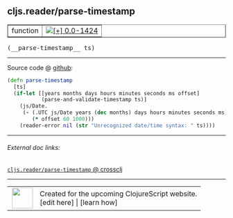 ## cljs.reader/parse-timestamp



 <table border="1">
<tr>
<td>function</td>
<td><a href="https://github.com/cljsinfo/cljs-api-docs/tree/0.0-1424"><img valign="middle" alt="[+] 0.0-1424" title="Added in 0.0-1424" src="https://img.shields.io/badge/+-0.0--1424-lightgrey.svg"></a> </td>
</tr>
</table>


 <samp>
(__parse-timestamp__ ts)<br>
</samp>

---







Source code @ [github](https://github.com/clojure/clojurescript/blob/r1806/src/cljs/cljs/reader.cljs#L497-L504):

```clj
(defn parse-timestamp
  [ts]
  (if-let [[years months days hours minutes seconds ms offset]
           (parse-and-validate-timestamp ts)]
    (js/Date.
     (- (.UTC js/Date years (dec months) days hours minutes seconds ms)
        (* offset 60 1000)))
    (reader-error nil (str "Unrecognized date/time syntax: " ts))))
```

<!--
Repo - tag - source tree - lines:

 <pre>
clojurescript @ r1806
└── src
    └── cljs
        └── cljs
            └── <ins>[reader.cljs:497-504](https://github.com/clojure/clojurescript/blob/r1806/src/cljs/cljs/reader.cljs#L497-L504)</ins>
</pre>

-->

---



###### External doc links:

[`cljs.reader/parse-timestamp` @ crossclj](http://crossclj.info/fun/cljs.reader.cljs/parse-timestamp.html)<br>

---

 <table>
<tr><td>
<img valign="middle" align="right" width="48px" src="http://i.imgur.com/Hi20huC.png">
</td><td>
Created for the upcoming ClojureScript website.<br>
[edit here] | [learn how]
</td></tr></table>

[edit here]:https://github.com/cljsinfo/cljs-api-docs/blob/master/cljsdoc/cljs.reader_parse-timestamp.cljsdoc
[learn how]:https://github.com/cljsinfo/cljs-api-docs/wiki/cljsdoc-files

<!--

This information was too distracting to show to readers, but I'll leave it
commented here since it is helpful to:

- pretty-print the data used to generate this document
- and show how to retrieve that data



The API data for this symbol:

```clj
{:ns "cljs.reader",
 :name "parse-timestamp",
 :type "function",
 :signature ["[ts]"],
 :source {:code "(defn parse-timestamp\n  [ts]\n  (if-let [[years months days hours minutes seconds ms offset]\n           (parse-and-validate-timestamp ts)]\n    (js/Date.\n     (- (.UTC js/Date years (dec months) days hours minutes seconds ms)\n        (* offset 60 1000)))\n    (reader-error nil (str \"Unrecognized date/time syntax: \" ts))))",
          :title "Source code",
          :repo "clojurescript",
          :tag "r1806",
          :filename "src/cljs/cljs/reader.cljs",
          :lines [497 504]},
 :full-name "cljs.reader/parse-timestamp",
 :full-name-encode "cljs.reader_parse-timestamp",
 :history [["+" "0.0-1424"]]}

```

Retrieve the API data for this symbol:

```clj
;; from Clojure REPL
(require '[clojure.edn :as edn])
(-> (slurp "https://raw.githubusercontent.com/cljsinfo/cljs-api-docs/catalog/cljs-api.edn")
    (edn/read-string)
    (get-in [:symbols "cljs.reader/parse-timestamp"]))
```

-->
